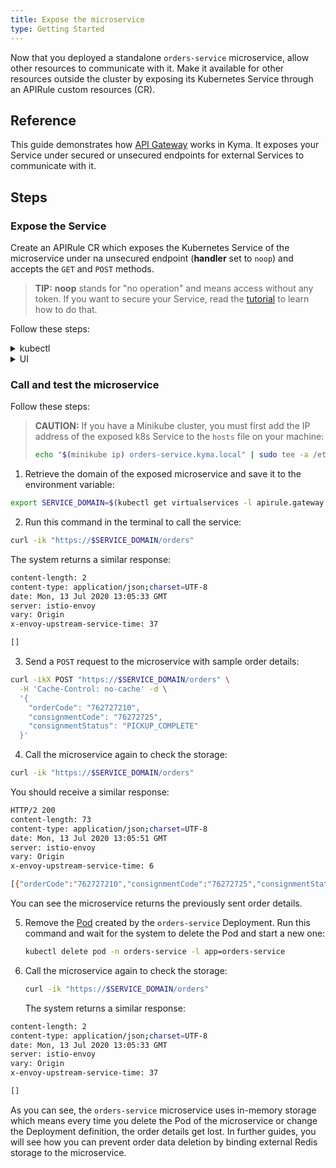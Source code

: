 ```yaml
---
title: Expose the microservice
type: Getting Started
---
```


Now that you deployed a standalone `orders-service` microservice, allow other resources to communicate with it. Make it available for other resources outside the cluster by exposing its Kubernetes Service through an APIRule custom resources (CR).

## Reference

This guide demonstrates how [API Gateway](/components/api-gateway) works in Kyma. It exposes your Service under secured or unsecured endpoints for external Services to communicate with it.

## Steps

### Expose the Service

Create an APIRule CR which exposes the Kubernetes Service of the microservice under na unsecured endpoint (**handler** set to `noop`) and accepts the `GET` and `POST` methods.

>**TIP:** **noop** stands for "no operation" and means access without any token. If you want to secure your Service, read the [tutorial](/components/api-gateway/#tutorials-expose-and-secure-a-service) to learn how to do that.

Follow these steps:

<div tabs name="steps" group="expose-microservice">
  <details>
  <summary label="kubectl">
  kubectl
  </summary>

1. Open the terminal window and apply the [APIRule CR](/components/api-gateway#custom-resource-api-rule):

  ```yaml
  cat <<EOF | kubectl apply -f -
  apiVersion: gateway.kyma-project.io/v1alpha1
  kind: APIRule
  metadata:
    name: orders-service
    namespace: orders-service
    labels:
      app: orders-service
      example: orders-service
  spec:
    service:
      host: orders-service
      name: orders-service
      port: 80
    gateway: kyma-gateway.kyma-system.svc.cluster.local
    rules:
      - path: /.*
        methods: ["GET","POST"]
        accessStrategies:
          - handler: noop
        mutators: []
  EOF
  ```
2. Check if the API Rule was created and has the `OK` status:

   ```bash
   kubectl get apirules orders-service -n orders-service -o=jsonpath='{.status.APIRuleStatus.code}'
   ```

</details>
<details>
<summary label="ui">
UI
</summary>

>**TIP:** You can expose a Service or a Function with an API Rule from different views in the Console UI. This tutorial shows how to do that from the generic **API Rules** view.

1. Select the `orders-service` Namespace from the drop-down list in the top navigation panel.

2. Go to **Configuration** > **API Rules** in the left navigation panel, and select **Create API Rule**.

3. In the **General settings** section:

    - Enter `orders-service` as the API Rule's **Name**.

    >**NOTE:** The APIRule CR can have a different name than the Service, but it is recommended that all related resources share a common name.

    - Enter `orders-service` as **Hostname** to indicate the host on which you want to expose your Service.

    - Select `orders-service (port: 80)` from the drop-down list in the **Service** column to indicate the Service name for which you want to create the API Rule.

4. In the **Access strategies** section, leave only the `GET` and `POST` methods marked and the `noop` handler selected. This way you will be able to send the orders to the Service and retrieve orders from it without any token.

5. Select **Create** to confirm the changes.

    The message will appear on the screen confirming the changes were saved.

6. In the API Rule's details view that opens up automatically, check if the API Rule status is `OK`. See if you can access the Service by selecting the HTTPS link under **Host** and adding the `/orders` endpoint at the end of it.

> **NOTE:** For the whole list of endpoints available in the service, see its [OpenAPI specification](./assets/orders-service-openapi.yaml).

</details>
</div>

### Call and test the microservice

Follow these steps:

> **CAUTION:** If you have a Minikube cluster, you must first add the IP address of the exposed k8s Service to the `hosts` file on your machine:
>
>  ```bash
>  echo "$(minikube ip) orders-service.kyma.local" | sudo tee -a /etc/hosts
>  ```

1. Retrieve the domain of the exposed microservice and save it to the environment variable:

  ```bash
  export SERVICE_DOMAIN=$(kubectl get virtualservices -l apirule.gateway.kyma-project.io/v1alpha1=orders-service.orders-service -n orders-service -o=jsonpath='{.items[*].spec.hosts[0]}')
  ```

2. Run this command in the terminal to call the service:

  ```bash
  curl -ik "https://$SERVICE_DOMAIN/orders"
  ```

  The system returns a similar response:

  ```bash
  content-length: 2
  content-type: application/json;charset=UTF-8
  date: Mon, 13 Jul 2020 13:05:33 GMT
  server: istio-envoy
  vary: Origin
  x-envoy-upstream-service-time: 37

  []
  ```

3. Send a `POST` request to the microservice with sample order details:

  ```bash
  curl -ikX POST "https://$SERVICE_DOMAIN/orders" \
    -H 'Cache-Control: no-cache' -d \
    '{
      "orderCode": "762727210",
      "consignmentCode": "76272725",
      "consignmentStatus": "PICKUP_COMPLETE"
    }'
  ```

4. Call the microservice again to check the storage:

  ```bash
  curl -ik "https://$SERVICE_DOMAIN/orders"
  ```

  You should receive a similar response:

  ```bash
  HTTP/2 200
  content-length: 73
  content-type: application/json;charset=UTF-8
  date: Mon, 13 Jul 2020 13:05:51 GMT
  server: istio-envoy
  vary: Origin
  x-envoy-upstream-service-time: 6

  [{"orderCode":"762727210","consignmentCode":"76272725","consignmentStatus":"PICKUP_COMPLETE"}]
  ```

  You can see the microservice returns the previously sent order details.

5. Remove the [Pod](https://kubernetes.io/docs/concepts/workloads/pods/) created by the `orders-service` Deployment. Run this command and wait for the system to delete the Pod and start a new one:

   ```bash
   kubectl delete pod -n orders-service -l app=orders-service
   ```

6. Call the microservice again to check the storage:

   ```bash
   curl -ik "https://$SERVICE_DOMAIN/orders"
   ```
   The system returns a similar response:

  ```bash
  content-length: 2
  content-type: application/json;charset=UTF-8
  date: Mon, 13 Jul 2020 13:05:33 GMT
  server: istio-envoy
  vary: Origin
  x-envoy-upstream-service-time: 37

  []
  ```

  As you can see, the `orders-service` microservice uses in-memory storage which means every time you delete the Pod of the microservice or change the Deployment definition, the order details get lost. In further guides, you will see how you can prevent order data deletion by binding external Redis storage to the microservice.
